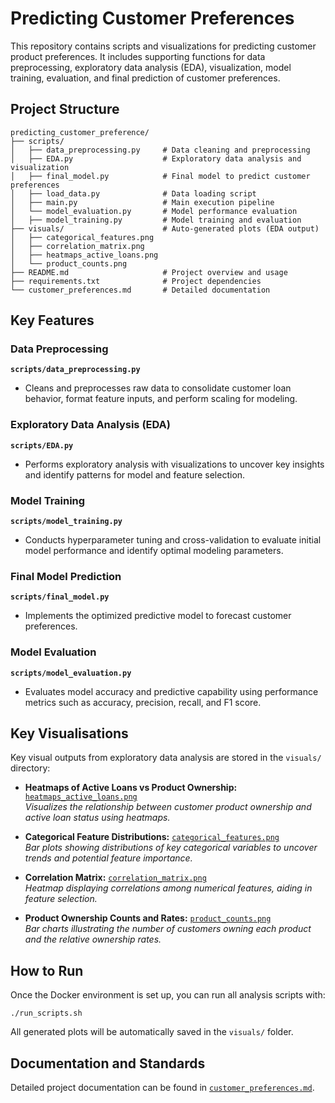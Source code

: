 # Predicting Customer Preferences

This repository contains scripts and visualizations for predicting customer product preferences. It includes supporting functions for data preprocessing, exploratory data analysis (EDA), visualization, model training, evaluation, and final prediction of customer preferences.

## Project Structure

```
predicting_customer_preference/
├── scripts/
│   ├── data_preprocessing.py     # Data cleaning and preprocessing
│   ├── EDA.py                    # Exploratory data analysis and visualization
│   ├── final_model.py            # Final model to predict customer preferences
│   ├── load_data.py              # Data loading script
│   ├── main.py                   # Main execution pipeline
│   └── model_evaluation.py       # Model performance evaluation
│   ├── model_training.py         # Model training and evaluation
├── visuals/                      # Auto-generated plots (EDA output)
│   ├── categorical_features.png
│   ├── correlation_matrix.png
│   ├── heatmaps_active_loans.png
│   └── product_counts.png
├── README.md                     # Project overview and usage
├── requirements.txt              # Project dependencies
└── customer_preferences.md       # Detailed documentation
```

## Key Features

### Data Preprocessing
**`scripts/data_preprocessing.py`**

- Cleans and preprocesses raw data to consolidate customer loan behavior, format feature inputs, and perform scaling for modeling.

### Exploratory Data Analysis (EDA)
**`scripts/EDA.py`**

- Performs exploratory analysis with visualizations to uncover key insights and identify patterns for model and feature selection.

### Model Training
**`scripts/model_training.py`**

- Conducts hyperparameter tuning and cross-validation to evaluate initial model performance and identify optimal modeling parameters.

### Final Model Prediction
**`scripts/final_model.py`**

- Implements the optimized predictive model to forecast customer preferences.

### Model Evaluation
**`scripts/model_evaluation.py`**

- Evaluates model accuracy and predictive capability using performance metrics such as accuracy, precision, recall, and F1 score.

## Key Visualisations

Key visual outputs from exploratory data analysis are stored in the `visuals/` directory:

- **Heatmaps of Active Loans vs Product Ownership:** [`heatmaps_active_loans.png`](visuals/heatmaps_active_loans.png)  
  *Visualizes the relationship between customer product ownership and active loan status using heatmaps.*

- **Categorical Feature Distributions:** [`categorical_features.png`](visuals/categorical_features.png)  
  *Bar plots showing distributions of key categorical variables to uncover trends and potential feature importance.*

- **Correlation Matrix:** [`correlation_matrix.png`](visuals/correlation_matrix.png)  
  *Heatmap displaying correlations among numerical features, aiding in feature selection.*

- **Product Ownership Counts and Rates:** [`product_counts.png`](visuals/product_counts.png)  
  *Bar charts illustrating the number of customers owning each product and the relative ownership rates.*

## How to Run

Once the Docker environment is set up, you can run all analysis scripts with:
```
./run_scripts.sh
```
All generated plots will be automatically saved in the `visuals/` folder.

## Documentation and Standards

Detailed project documentation can be found in [`customer_preferences.md`](customer_preferences.md).
